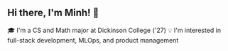 ## Hi there, I'm Minh! 👋

🎓 I'm a CS and Math major at Dickinson College ('27)
💡 I'm interested in full-stack development, MLOps, and product management
